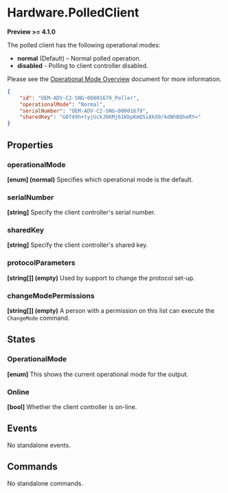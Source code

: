 # Hardware.PolledClient

**Preview >= 4.1.0**


The polled client has the following operational modes:

- **normal** (Default) – Normal polled operation.
- **disabled** - Polling to client controller disabled.

Please see the [Operational Mode Overview](../ApplicationConfiguration/ModeOverview.md) document for more information.

````json
{
    "id": "OEM-ADV-C2-SNG~00001679_Poller",
    "operationalMode": "Normal",
    "serialNumber": "OEM-ADV-C2-SNG~00001679",
    "sharedKey": "GOf49h+tyjUckJ6KMj61KbpKmQSiAkX9/kdNhBQheRY="
}
````

## Properties

### operationalMode

**[enum] (normal)** Specifies which operational mode is the default.

### serialNumber

**[string]** Specify the client controller's serial number.

### sharedKey

**[string]** Specify the client controller's shared key.

### protocolParameters

**[string[]] (empty)** Used by support to change the protocol set-up.

### changeModePermissions

**[string[]] (empty)** A person with a permission on this list can execute the `ChangeMode` command.

## States

### OperationalMode

**[enum]** This shows the current operational mode for the output.

### Online

**[bool]** Whether the client controller is on-line.

## Events

No standalone events.

## Commands

No standalone commands.
